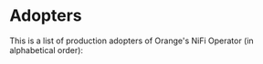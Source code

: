 # Adopters
 This is a list of production adopters of Orange's NiFi Operator (in alphabetical order):